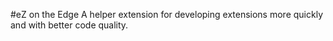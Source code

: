 #eZ on the Edge
A helper extension for developing extensions more quickly and with better code quality.
